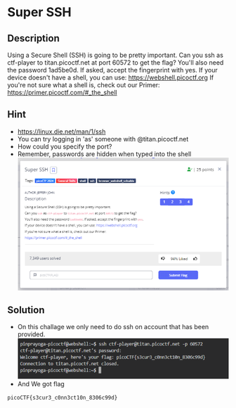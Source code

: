 # **Super SSH**
## **Description**
Using a Secure Shell (SSH) is going to be pretty important. 
Can you ssh as ctf-player to titan.picoctf.net at port 60572 to get the flag?
You'll also need the password 1ad5be0d. If asked, accept the fingerprint with yes.
If your device doesn't have a shell, you can use: https://webshell.picoctf.org
If you're not sure what a shell is, check out our Primer: https://primer.picoctf.com/#_the_shell
## **Hint**
- https://linux.die.net/man/1/ssh
- You can try logging in 'as' someone with <user>@titan.picoctf.net
- How could you specify the port?
- Remember, passwords are hidden when typed into the shell
![ssh](./images/Super%20SSH.PNG)
## **Solution**
- On this challage we only need to do ssh on account that has been provided.
![ssh1](./images/ssh1.PNG)
- And We got flag
```
picoCTF{s3cur3_c0nn3ct10n_8306c99d}
```

